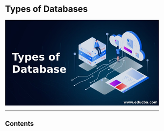 # Types of Databases

![loading...](../../images/dbms/types_of_db/Types-of-Database.jpg)


---

## Contents